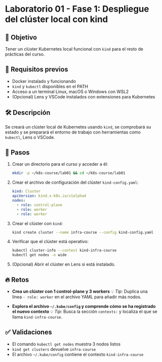# Laboratorio 01 - Fase 1: Despliegue del clúster local con kind

## 🎯 Objetivo

Tener un clúster Kubernetes local funcional con `kind` para el resto de prácticas del curso.

## 🧰 Requisitos previos

* Docker instalado y funcionando
* `kind` y `kubectl` disponibles en el PATH
* Acceso a un terminal Linux, macOS o Windows con WSL2
* (Opcional) Lens y VSCode instalados con extensiones para Kubernetes

## 🛠️ Descripción

Se creará un clúster local de Kubernetes usando `kind`, se comprobará su estado y se preparará el entorno de trabajo con herramientas como `kubectl`, Lens o VSCode.

## 🔧 Pasos

1. Crear un directorio para el curso y acceder a él:

   ```bash
   mkdir -p ~/k8s-course/lab01 && cd ~/k8s-course/lab01
   ```

2. Crear el archivo de configuración del clúster `kind-config.yaml`:

   ```yaml
   kind: Cluster
   apiVersion: kind.x-k8s.io/v1alpha4
   nodes:
     - role: control-plane
     - role: worker
     - role: worker
   ```

3. Crear el clúster con `kind`:

   ```bash
   kind create cluster --name infra-course --config kind-config.yaml
   ```

4. Verificar que el clúster está operativo:

   ```bash
   kubectl cluster-info --context kind-infra-course
   kubectl get nodes -o wide
   ```

5. (Opcional) Abrir el clúster en Lens si está instalado.

## 🔥 Retos

* **Crea un clúster con 1 control-plane y 3 workers**
  💡 *Tip:* Duplica una línea `- role: worker` en el archivo YAML para añadir más nodos.

* **Explora el archivo `~/.kube/config` y comprende cómo se ha registrado el nuevo contexto**
  💡 *Tip:* Busca la sección `contexts:` y localiza el que se llama `kind-infra-course`.

## ✅ Validaciones

* El comando `kubectl get nodes` muestra 3 nodos listos
* `kind get clusters` devuelve `infra-course`
* El archivo `~/.kube/config` contiene el contexto `kind-infra-course`
